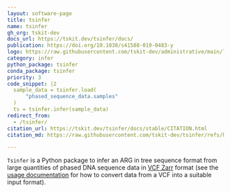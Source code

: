 ```yaml
---
layout: software-page
title: tsinfer
name: tsinfer
gh_org: tskit-dev
docs_url: https://tskit.dev/tsinfer/docs/
publication: https://doi.org/10.1038/s41588-019-0483-y
logo: https://raw.githubusercontent.com/tskit-dev/administrative/main/logos/svg/tsinfer/Tskit_tsinfer_logo_on_black_no_background.eps.svg
category: infer
python_package: tsinfer
conda_package: tsinfer
priority: 3
code_snippet: |2
  sample_data = tsinfer.load(
      "phased_sequence_data.samples"
  )
  ts = tsinfer.infer(sample_data)
redirect_from:
  - /tsinfer/
citation_url: https://tskit.dev/tsinfer/docs/stable/CITATION.html
citation_md: https://raw.githubusercontent.com/tskit-dev/tsinfer/refs/heads/main/CITATION.md

---
```

``Tsinfer`` is a Python package to infer an ARG in tree sequence format
from large quantities of phased DNA sequence data in
[VCF Zarr](https://github.com/sgkit-dev/vcf-zarr-spec/blob/main/vcf_zarr_spec.md) format
(see the [usage documentation](https://tskit.dev/tsinfer/docs/stable/usage.html#data-example)
for how to convert data from a VCF into a suitable input format).